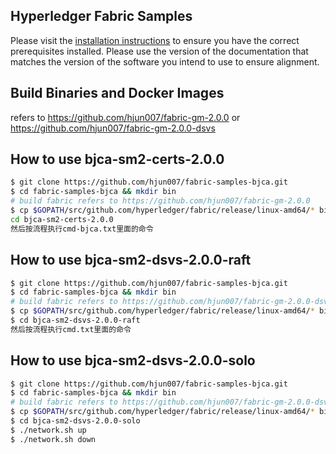 [//]: # (SPDX-License-Identifier: CC-BY-4.0)

## Hyperledger Fabric Samples

Please visit the [installation instructions](http://hyperledger-fabric.readthedocs.io/en/latest/install.html)
to ensure you have the correct prerequisites installed. Please use the
version of the documentation that matches the version of the software you
intend to use to ensure alignment.

## Build Binaries and Docker Images
refers to https://github.com/hjun007/fabric-gm-2.0.0 or https://github.com/hjun007/fabric-gm-2.0.0-dsvs

## How to use bjca-sm2-certs-2.0.0
```bash
$ git clone https://github.com/hjun007/fabric-samples-bjca.git
$ cd fabric-samples-bjca && mkdir bin
# build fabric refers to https://github.com/hjun007/fabric-gm-2.0.0
$ cp $GOPATH/src/github.com/hyperledger/fabric/release/linux-amd64/* bin/
cd bjca-sm2-certs-2.0.0
然后按流程执行cmd-bjca.txt里面的命令
```

## How to use bjca-sm2-dsvs-2.0.0-raft
```bash
$ git clone https://github.com/hjun007/fabric-samples-bjca.git
$ cd fabric-samples-bjca && mkdir bin
# build fabric refers to https://github.com/hjun007/fabric-gm-2.0.0-dsvs
$ cp $GOPATH/src/github.com/hyperledger/fabric/release/linux-amd64/* bin/
$ cd bjca-sm2-dsvs-2.0.0-raft
然后按流程执行cmd.txt里面的命令
```

## How to use bjca-sm2-dsvs-2.0.0-solo
```bash
$ git clone https://github.com/hjun007/fabric-samples-bjca.git
$ cd fabric-samples-bjca && mkdir bin
# build fabric refers to https://github.com/hjun007/fabric-gm-2.0.0-dsvs
$ cp $GOPATH/src/github.com/hyperledger/fabric/release/linux-amd64/* bin/
$ cd bjca-sm2-dsvs-2.0.0-solo
$ ./network.sh up
$ ./network.sh down
```